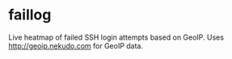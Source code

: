 # faillog
Live heatmap of failed SSH login attempts based on GeoIP. Uses http://geoip.nekudo.com for GeoIP data.
